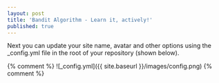 ```yaml
---
layout: post
title: 'Bandit Algorithm - Learn it, actively!'
published: true
---
```


Next you can update your site name, avatar and other options using the _config.yml file in the root of your repository (shown below).

{% comment %} 
![_config.yml]({{ site.baseurl }}/images/config.png)
{% comment %} 